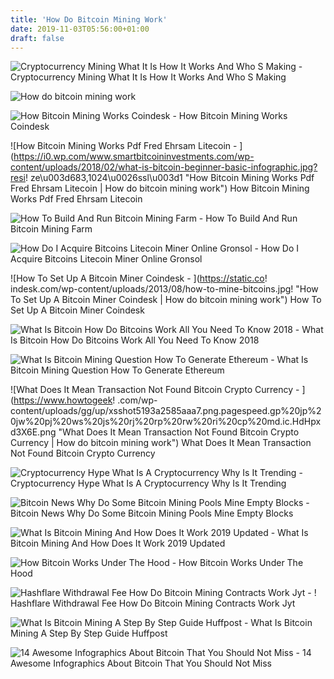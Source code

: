 ```yaml
---
title: 'How Do Bitcoin Mining Work'
date: 2019-11-03T05:56:00+01:00
draft: false
---
```


![Cryptocurrency Mining What It Is How It Works And Who S Making - ](https://www.benzinga.com/files/u101977/pools.png "Cryptocurrency Mining What It Is How It Works And Who S Making | How do bitcoin mining work") Cryptocurrency Mining What It Is How It Works And Who S Making

![How do bitcoin mining work](https://i.ytimg.com/vi/l9jOJk30eQs/maxresdefault.jpg "How do bitcoin mining work") 

![How Bitcoin Mining Works Coindesk - ](https://static.coindesk.com/wp-content/uploads/2013/08/how-bitcoin-mining-works.jpg "How Bitcoin Mining Works Coindesk | How do bitcoin mining work") How Bitcoin Mining Works Coindesk

![How Bitcoin Mining Works Pdf Fred Ehrsam Litecoin - ](https://i0.wp.com/www.smartbitcoininvestments.com/wp-content/uploads/2018/02/what-is-bitcoin-beginner-basic-infographic.jpg?resi!   ze\u003d683,1024\u0026ssl\u003d1 "How Bitcoin Mining Works Pdf Fred Ehrsam Litecoin | How do bitcoin mining work") How Bitcoin Mining Works Pdf Fred Ehrsam Litecoin

![How To Build And Run Bitcoin Mining Farm - ](https://newline.tech/wp-content/uploads/2018/06/Illustration_for_nlt_blog_mining_bitcoins.jpg "How To Build And Run Bitcoin Mining Farm | How do bitcoin mining work") How To Build And Run Bitcoin Mining Farm

![How Do I Acquire Bitcoins Litecoin Miner Online Gronsol - ](http://i1-win.softpedia-static.com/screenshots/Bitcoin-Miner_1.png "How Do I Acquire Bitcoins Litecoin Miner Online Gronsol | How do bitcoin mining work") How Do I Acquire Bitcoins Litecoin Miner Online Gronsol

![How To Set Up A Bitcoin Miner Coindesk - ](https://static.co!   indesk.com/wp-content/uploads/2013/08/how-to-mine-bitcoins.jpg!    "How To Set Up A Bitcoin Miner Coindesk | How do bitcoin mining work") How To Set Up A Bitcoin Miner Coindesk

![What Is Bitcoin How Do Bitcoins Work All You Need To Know 2018 - ](https://i.pinimg.com/originals/52/a1/c5/52a1c59da928b5e02d4e540b2521e1a3.png "What Is Bitcoin How Do Bitcoins Work All You Need To Know 2018 | How do bitcoin mining work") What Is Bitcoin How Do Bitcoins Work All You Need To Know 2018

![What Is Bitcoin Mining Question How To Generate Ethereum - ](https://gpuformining.top/wp-content/uploads/2018/02/how-to-buy-ethereum.png "What Is Bitcoin Mining Question How To Generate Ethereum | How do bitcoin mining work") What Is Bitcoin Mining Question How To Generate Ethereum

![What Does It Mean Transaction Not Found Bitcoin Crypto Currency - ](https://www.howtogeek!   .com/wp-content/uploads/gg/up/xsshot5193a2585aaa7.png.pagespeed.gp%20jp%20jw%20pj%20ws%20js%20rj%20rp%20rw%20ri%20cp%20md.ic.HdHpxd3X6E.png "What Does It Mean Transaction Not Found Bitcoin Crypto Currency | How do bitcoin mining work") What Does It Mean Transaction Not Found Bitcoin Crypto Currency

![Cryptocurrency Hype What Is A Cryptocurrency Why Is It Trending - ](https://www.scienceabc.com/wp-content/uploads/2018/01/How-do-bitcoins-work..jpg "Cryptocurrency Hype What Is A Cryptocurrency Why Is It Trending | How do bitcoin mining work") Cryptocurrency Hype What Is A Cryptocurrency Why Is It Trending

![Bitcoin News Why Do Some Bitcoin Mining Pools Mine Empty Blocks - ](https://cdn.kaiko.com/images/empty_blocks_number.png "Bi!   tcoin News Why Do Some Bitcoin Mining Pools Mine Empty Blocks | How do !   bitcoin mining work") Bitcoin News Why Do Some Bitcoin Mining Pools Mine Empty Blocks

![What Is Bitcoin Mining And How Does It Work 2019 Updated - ](https://www.buybitcoinworldwide.com/img/miningimg/pools.png "What Is Bitcoin Mining And How Does It Work 2019 Updated | How do bitcoin mining work") What Is Bitcoin Mining And How Does It Work 2019 Updated

![How Bitcoin Works Under The Hood - ](https://i.ytimg.com/vi/Lx9zgZCMqXE/hqdefault.jpg "How Bitcoin Works Under The Hood | How do bitcoin mining work") How Bitcoin Works Under The Hood

![Hashflare Withdrawal Fee How Do Bitcoin Mining Contracts Work Jyt - ](https://i.ytimg.com/vi/jC6pAp6EBwU/maxresdefault.jpg "Hashflare Withdrawal Fee How Do Bitcoin Mining Contracts Work Jyt | How do bitcoin mining work") ! Hashflare Withdrawal Fee How Do Bitcoin Mining Contracts Work Jyt

![What Is Bitcoin Mining A Step By Step Guide Huffpost - ](https://images.huffingtonpost.com/2016-12-21-1482326831-9438069-bitcoinblockchainsmall-thumb.png "What Is Bitcoin Mining A Step By Step Guide Huffpost | How do bitcoin mining work") What Is Bitcoin Mining A Step By Step Guide Huffpost

![14 Awesome Infographics About Bitcoin That You Should Not Miss - ](https://www.bitcoin-cloudmining.com/blog/wp-content/uploads/2018/02/zwI49Xy.jpg "14 Awesome Infographics About Bitcoin That You Should Not Miss | How do bitcoin mining work") 14 Awesome Infographics About Bitcoin That You Should Not Miss
